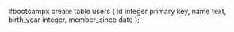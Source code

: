 #bootcampx
create table users (
id integer primary key,
name text,
birth_year integer,
member_since date
);